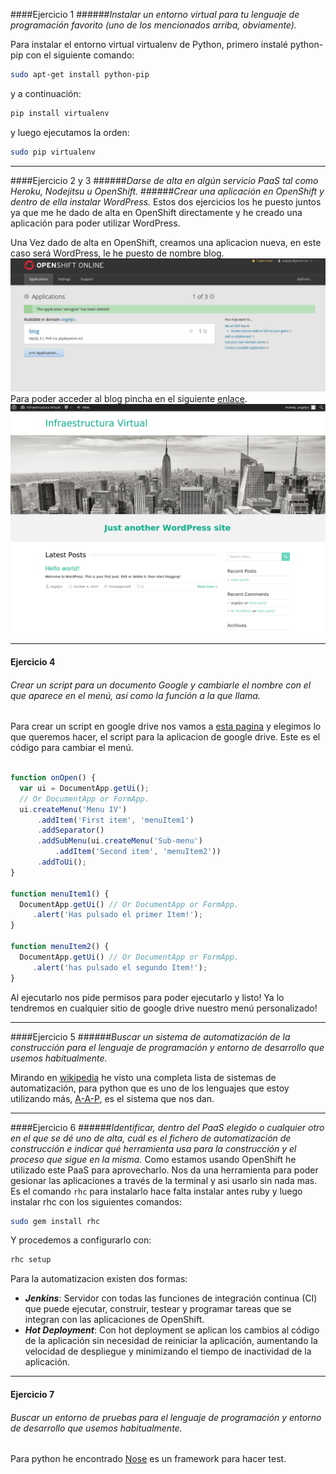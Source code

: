 ####Ejercicio 1
######_Instalar un entorno virtual para tu lenguaje de programación favorito (uno de los mencionados arriba, obviamente)._

Para instalar el entorno virtual virtualenv de Python, primero instalé python-pip con el siguiente comando:
```sh
sudo apt-get install python-pip
```
y a continuación:
```sh
pip install virtualenv

```
y luego ejecutamos la orden:
```sh
sudo pip virtualenv
```
***
####Ejercicio 2 y 3
######_Darse de alta en algún servicio PaaS tal como Heroku, Nodejitsu u OpenShift._
######_Crear una aplicación en OpenShift y dentro de ella instalar WordPress._
Estos dos ejercicios los he puesto juntos ya que me he dado de alta en OpenShift directamente y he creado una aplicación para poder utilizar WordPress.

Una Vez dado de alta en OpenShift, creamos una aplicacion nueva, en este caso será WordPress, le he puesto de nombre blog.  
![](capturas/Ejercicio13.png)  
Para poder acceder al blog pincha en el siguiente [enlace](http://blog-angeljcc.rhcloud.com).  
![](capturas/Ejercicio14.png)

***
#### Ejercicio 4
###### _Crear un script para un documento Google y cambiarle el nombre con el que aparece en el menú, así como la función a la que llama._

Para crear un script en google drive nos vamos a [esta pagina](https://script.google.com) y elegimos lo que queremos hacer, el script para la aplicacion de google drive.
Este es el código para cambiar el menú.
```javascript

function onOpen() {
  var ui = DocumentApp.getUi();
  // Or DocumentApp or FormApp.
  ui.createMenu('Menu IV')
      .addItem('First item', 'menuItem1')
      .addSeparator()
      .addSubMenu(ui.createMenu('Sub-menu')
          .addItem('Second item', 'menuItem2'))
      .addToUi();
}

function menuItem1() {
  DocumentApp.getUi() // Or DocumentApp or FormApp.
     .alert('Has pulsado el primer Item!');
}

function menuItem2() {
  DocumentApp.getUi() // Or DocumentApp or FormApp.
     .alert('has pulsado el segundo Item!');
}

```

Al ejecutarlo nos pide permisos para poder ejecutarlo y listo! Ya lo tendremos en cualquier sitio de google drive nuestro menú personalizado!


***
####Ejercicio 5
######_Buscar un sistema de automatización de la construcción para el lenguaje de programación y entorno de desarrollo que usemos habitualmente._

Mirando en [wikipedia](http://en.wikipedia.org/wiki/List_of_build_automation_software) he visto una completa lista de sistemas de automatización, para python que es uno de los lenguajes que estoy utilizando más, [A-A-P](http://en.wikipedia.org/wiki/A-A-P), es el sistema que nos dan.
***

####Ejercicio 6
######_Identificar, dentro del PaaS elegido o cualquier otro en el que se dé uno de alta, cuál es el fichero de automatización de construcción e indicar qué herramienta usa para la construcción y el proceso que sigue en la misma._
Como estamos usando OpenShift he utilizado este PaaS para aprovecharlo.
Nos da una herramienta para poder gesionar las aplicaciones a través de la terminal y asi usarlo sin nada mas.
Es el comando  ```rhc``` para instalarlo hace falta instalar antes ruby y luego instalar rhc con los siguientes comandos:  
```sh
sudo gem install rhc
```
Y procedemos a configurarlo con:
```sh
rhc setup
```
Para la automatizacion existen dos formas:  
+ _**Jenkins**_: Servidor con todas las funciones de integración continua (CI) que puede ejecutar, construir, testear y programar tareas que se integran con las aplicaciones de OpenShift.
+ _**Hot Deployment**_: Con hot deployment se aplican los cambios al código de la aplicación sin necesidad de reiniciar la aplicación, aumentando la velocidad de despliegue y minimizando el tiempo de inactividad de la aplicación.

*** 
#### Ejercicio 7  
###### _Buscar un entorno de pruebas para el lenguaje de programación y entorno de desarrollo que usemos habitualmente._  


Para python he encontrado [Nose](http://pythontesting.net/framework/nose/nose-introduction/) es un framework para hacer test.
